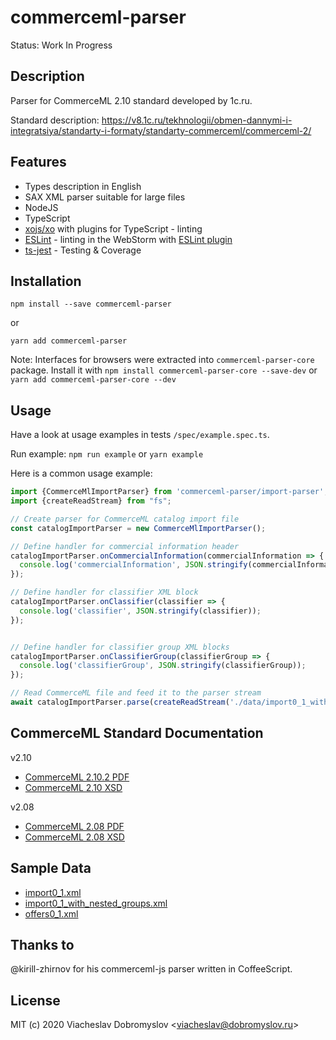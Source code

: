 # commerceml-parser

Status: Work In Progress

## Description

Parser for CommerceML 2.10 standard developed by 1c.ru.

Standard description: https://v8.1c.ru/tekhnologii/obmen-dannymi-i-integratsiya/standarty-i-formaty/standarty-commerceml/commerceml-2/

## Features

* Types description in English
* SAX XML parser suitable for large files
* NodeJS
* TypeScript
* [xojs/xo](https://github.com/xojs/xo) with plugins for TypeScript - linting
* [ESLint](https://github.com/eslint/eslint) - linting in the WebStorm with [ESLint plugin](https://plugins.jetbrains.com/plugin/7494-eslint)
* [ts-jest](https://github.com/kulshekhar/ts-jest) - Testing & Coverage

## Installation

```
npm install --save commerceml-parser
```
or
```
yarn add commerceml-parser
```

Note: Interfaces for browsers were extracted into `commerceml-parser-core` package. 
Install it with `npm install commerceml-parser-core --save-dev` or `yarn add commerceml-parser-core --dev`

## Usage

Have a look at usage examples in tests `/spec/example.spec.ts`.

Run example: `npm run example` or `yarn example`

Here is a common usage example:

```typescript
import {CommerceMlImportParser} from 'commerceml-parser/import-parser';
import {createReadStream} from "fs";

// Create parser for CommerceML catalog import file
const catalogImportParser = new CommerceMlImportParser();

// Define handler for commercial information header
catalogImportParser.onCommercialInformation(commercialInformation => {
  console.log('commercialInformation', JSON.stringify(commercialInformation));
});

// Define handler for classifier XML block
catalogImportParser.onClassifier(classifier => {
  console.log('classifier', JSON.stringify(classifier));
});


// Define handler for classifier group XML blocks
catalogImportParser.onClassifierGroup(classifierGroup => {
  console.log('classifierGroup', JSON.stringify(classifierGroup));
});

// Read CommerceML file and feed it to the parser stream
await catalogImportParser.parse(createReadStream('./data/import0_1_with_nested_groups.xml'));
``` 

## CommerceML Standard Documentation

v2.10
* [CommerceML 2.10.2 PDF](doc/commerceml-2.10.2.pdf)
* [CommerceML 2.10 XSD](doc/commerceml-2.10.xsd)

v2.08
* [CommerceML 2.08 PDF](doc/commerceml-2.08.pdf)
* [CommerceML 2.08 XSD](doc/commerceml-2.08.xsd)

## Sample Data

* [import0_1.xml](data/import0_1.xml)
* [import0_1_with_nested_groups.xml](data/import0_1_with_nested_groups.xml)
* [offers0_1.xml](data/offers0_1.xml)

## Thanks to

@kirill-zhirnov for his commerceml-js parser written in CoffeeScript.

## License

MIT (c) 2020 Viacheslav Dobromyslov <<viacheslav@dobromyslov.ru>>
